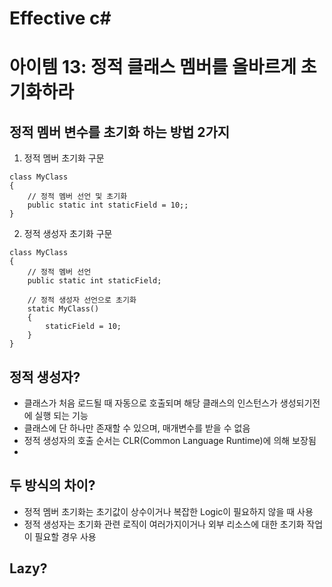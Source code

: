 # Effective c# 

# 아이템 13: 정적 클래스 멤버를 올바르게 초기화하라

## 정적 멤버 변수를 초기화 하는 방법 2가지

1. 정적 멤버 초기화 구문

```
class MyClass
{
    // 정적 멤버 선언 및 초기화
    public static int staticField = 10;;
}
```

2. 정적 생성자 초기화 구문

```
class MyClass
{
    // 정적 멤버 선언
    public static int staticField;

    // 정적 생성자 선언으로 초기화
    static MyClass()
    {
        staticField = 10;
    }
}
```

## 정적 생성자?
- 클래스가 처음 로드될 때 자동으로 호출되며 해당 클래스의 인스턴스가 생성되기전에 실행 되는 기능
- 클래스에 단 하나만 존재할 수 있으며, 매개변수를 받을 수 없음
- 정적 생성자의 호출 순서는 CLR(Common Language Runtime)에 의해 보장됨
- 

## 두 방식의 차이?
- 정적 멤버 초기화는 초기값이 상수이거나 복잡한 Logic이 필요하지 않을 때 사용
- 정적 생성자는 초기화 관련 로직이 여러가지이거나 외부 리소스에 대한 초기화 작업이 필요할 경우 사용

## Lazy<T>?
